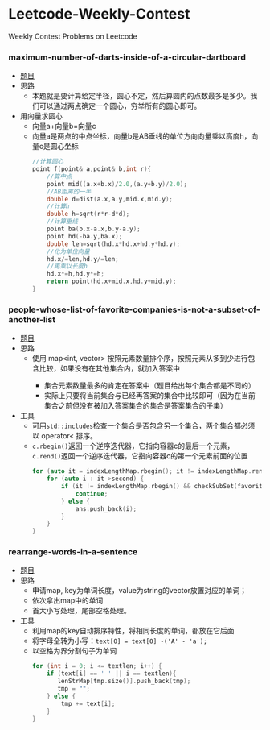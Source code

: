 # Leetcode-Weekly-Contest
Weekly Contest Problems on Leetcode 

### maximum-number-of-darts-inside-of-a-circular-dartboard

- [题目](https://leetcode-cn.com/problems/maximum-number-of-darts-inside-of-a-circular-dartboard/)
- 思路
    - 本题就是要计算给定半径，圆心不定，然后算圆内的点数最多是多少。我们可以通过两点确定一个圆心，穷举所有的圆心即可。
- 用向量求圆心
    - 向量a+向量b=向量c
    - 向量a是两点的中点坐标，向量b是AB垂线的单位方向向量乘以高度h，向量c是圆心坐标
        ```cpp
        //计算圆心
        point f(point& a,point& b,int r){
            //算中点
            point mid((a.x+b.x)/2.0,(a.y+b.y)/2.0);
            //AB距离的一半
            double d=dist(a.x,a.y,mid.x,mid.y);
            //计算h
            double h=sqrt(r*r-d*d);
            //计算垂线
            point ba(b.x-a.x,b.y-a.y);
            point hd(-ba.y,ba.x);
            double len=sqrt(hd.x*hd.x+hd.y*hd.y);
            //化为单位向量
            hd.x/=len,hd.y/=len;
            //再乘以长度h
            hd.x*=h,hd.y*=h;
            return point(hd.x+mid.x,hd.y+mid.y);
        }
        ```

### people-whose-list-of-favorite-companies-is-not-a-subset-of-another-list

- [题目](https://leetcode-cn.com/problems/people-whose-list-of-favorite-companies-is-not-a-subset-of-another-list/)
- 思路
    - 使用 map<int, vector<int>> 按照元素数量排个序，按照元素从多到少进行包含比较，如果没有在其他集合内，就加入答案中
        - 集合元素数量最多的肯定在答案中（题目给出每个集合都是不同的）
        - 实际上只要将当前集合与已经再答案的集合中比较即可（因为在当前集合之前但没有被加入答案集合的集合是答案集合的子集）
- 工具
    - 可用`std::includes`检查一个集合是否包含另一个集合，两个集合都必须以 operator< 排序。
    - `c.rbegin()`返回一个逆序迭代器，它指向容器c的最后一个元素，`c.rend()`返回一个逆序迭代器，它指向容器c的第一个元素前面的位置
        ```cpp
        for (auto it = indexLengthMap.rbegin(); it != indexLengthMap.rend(); it++) {
            for (auto i : it->second) {
                if (it != indexLengthMap.rbegin() && checkSubSet(favoriteCompanies, ans, i)) {
                    continue;
                } else {
                    ans.push_back(i);
                }
            }
        }
        ```

### rearrange-words-in-a-sentence
- [题目](https://leetcode-cn.com/problems/rearrange-words-in-a-sentence/)
- 思路
    - 申请map, key为单词长度，value为string的vector放置对应的单词；
    - 依次拿出map中的单词
    - 首大小写处理，尾部空格处理。
- 工具
    - 利用map的key自动排序特性，将相同长度的单词，都放在它后面 
    - 将字母全转为小写：`text[0] = text[0] -('A' - 'a');`
    - 以空格为界分割句子为单词
        ```cpp
        for (int i = 0; i <= textlen; i++) {
            if (text[i] == ' ' || i == textlen){
               lenStrMap[tmp.size()].push_back(tmp);
               tmp = "";
            } else {
                tmp += text[i];
            }
        }
        ```
